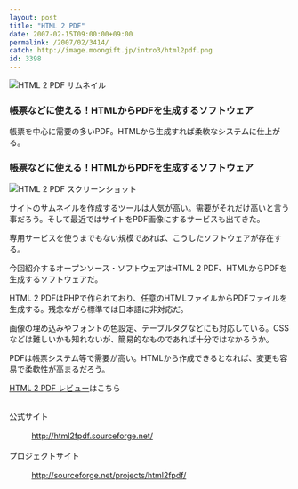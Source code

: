 ```yaml
---
layout: post
title: "HTML 2 PDF"
date: 2007-02-15T09:00:00+09:00
permalink: /2007/02/3414/
catch: http://image.moongift.jp/intro3/html2pdf.png
id: 3398
---
```

 ![HTML 2 PDF サムネイル](http://image.moongift.jp/intro3/html2pdf.t.png "HTML 2 PDF サムネイル")
  

### 帳票などに使える！HTMLからPDFを生成するソフトウェア
  
帳票を中心に需要の多いPDF。HTMLから生成すれば柔軟なシステムに仕上がる。  
<!--more-->  

### 帳票などに使える！HTMLからPDFを生成するソフトウェア
  

![HTML 2 PDF スクリーンショット](http://image.moongift.jp/intro3/html2pdf.png "HTML 2 PDF スクリーンショット")

  

サイトのサムネイルを作成するツールは人気が高い。需要がそれだけ高いと言う事だろう。そして最近ではサイトをPDF画像にするサービスも出てきた。

  

専用サービスを使うまでもない規模であれば、こうしたソフトウェアが存在する。

  

今回紹介するオープンソース・ソフトウェアはHTML 2 PDF、HTMLからPDFを生成するソフトウェアだ。

  

HTML 2 PDFはPHPで作られており、任意のHTMLファイルからPDFファイルを生成する。残念ながら標準では日本語に非対応だ。

  

画像の埋め込みやフォントの色設定、テーブルタグなどにも対応している。CSSなどは難しいかも知れないが、簡易的なものであれば十分ではなかろうか。

  

PDFは帳票システム等で需要が高い。HTMLから作成できるとなれば、変更も容易で柔軟性が高まるだろう。

  

[HTML 2 PDF レビュー](http://oss.moongift.jp/review/i-3416.html)はこちら

  
<dl>
<br><dt>公式サイト</dt>
<br><dd><a href="http://html2fpdf.sourceforge.net/" target="_blank">http://html2fpdf.sourceforge.net/</a></dd>
<br><dt>プロジェクトサイト</dt>
<br><dd><a href="http://sourceforge.net/projects/html2fpdf/" target="_blank">http://sourceforge.net/projects/html2fpdf/</a></dd>
<br>
</dl>